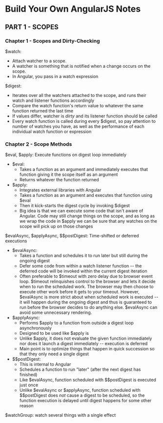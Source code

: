 # Build Your Own AngularJS Notes

## PART 1 - SCOPES

### Chapter 1 - Scopes and Dirty-Checking

$watch:
- Attach watcher to a scope. 
- A watcher is something that is notified when a change occurs on the scope.
- In Angular, you pass in a watch expression
     
$digest:
- Iterates over all the watchers attached to the scope, and runs their watch and listener functions accordingly
- Compare the watch function's return value to whatever the same function returned the last time
- If values differ, watcher is _dirty_ and its listener function should be called
- Every watch function is called during every $digest, so pay attention to number of watches you have, as well as the
  performance of each individual watch function or expression

### Chapter 2 - Scope Methods

$eval, $apply: Execute functions on digest loop immediately
- $eval: 
    - Takes a function as an argument and immediately executes that function giving it the scope itself as an argument
    - Returns whatever the function returned
- $apply:
    - Integrates external libraries with Angular
    - Takes a function as an argument and executes that function using $eval
    - Then it kick-starts the digest cycle by invoking $digest
    - Big idea is that we can execute some code that isn't aware of Angular. Code may still change things on the scope,
      and as long as we wrap the code in $apply we can be sure that any watches on the scope will pick up on those
      changes

$evalAsync, $applyAsync, $$postDigest: Time-shifted or deferred executions
- $evalAsync:
    - Takes a function and schedules it to run later but still during the ongoing digest
    - Defer some code from within a watch listener function -- the deferred code will be invoked within the current
      digest iteration
    - Often preferable to $timeout with zero delay due to browser event loop. $timeout relinquishes control to the
      browser and lets it decide when to run the scheduled work. The browser may then choose to execute other work
      before it gets to your timeout. However, $evalAsync is more strict about when scheduled work is executed -- it
      will happen during the ongoing digest and thus is guaranteed to run before the browser decides to do anything else.
      $evalAsync can avoid some unnecessary rendering.
- $applyAsync:
    - Performs $apply to a function from outside a digest loop asynchronously
    - Designed to be used like $apply is
    - Unlike $apply, it does not evaluate the given function immediately nor does it launch a digest immediately --
      execution is deferred
    - Main point is to optimize things that happen in quick succession so that they only need a single digest
- $$postDigest:
    - This is internal to Angular
    - Schedules a function to run "later" (after the next digest has finished)
    - Like $evalAsync, function scheduled with $$postDigest is executed just once
    - Unlike $evalAsync or $applyAsync, function scheduled with $$postDigest does _not_ cause a digest to be scheduled,
      so the function execution is delayed until digest happens for some other reason

$watchGroup: watch several things with a single effect